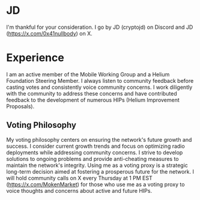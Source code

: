 # JD

I'm thankful for your consideration. I go by JD (cryptojd) on Discord and JD (https://x.com/0x41nullbody) on X.

# Experience

I am an active member of the Mobile Working Group and a Helium Foundation Steering Member. I always listen to community feedback before casting votes and consistently voice community concerns. I work diligently with the community to address these concerns and have contributed feedback to the development of numerous HIPs (Helium Improvement Proposals).

## Voting Philosophy

My voting philosophy centers on ensuring the network's future growth and success. I consider current growth trends and focus on optimizing radio deployments while addressing community concerns. I strive to develop solutions to ongoing problems and provide anti-cheating measures to maintain the network's integrity. Using me as a voting proxy is a strategic long-term decision aimed at fostering a prosperous future for the network. I will hold community calls on X every Thursday at 1 PM EST (https://x.com/MokenMarket) for those who use me as a voting proxy to voice thoughts and concerns about active and future HIPs.
